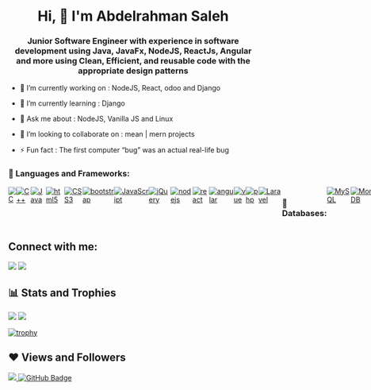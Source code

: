 <h1 align="center">Hi, 👋 I'm Abdelrahman Saleh</h1>
<h3 align="center">Junior Software Engineer with experience in software development using Java, JavaFx, NodeJS, ReactJs, Angular and more using Clean, Efficient, and reusable code with the appropriate design patterns</h3>

<!-- <img src="https://raw.githubusercontent.com/MartinHeinz/MartinHeinz/master/wave.gif" width="13px">, -->

- 🔭 I’m currently working on : NodeJS, React, odoo and Django
- 🌱 I’m currently learning : Django
- 💬 Ask me about : NodeJS, Vanilla JS and Linux
- 👯 I’m looking to collaborate on : mean | mern projects
- ⚡ Fun fact : The first computer “bug” was an actual real-life bug
  
  <!-- - 🤔 I’m looking for help with ... -->

### 🔭 Languages and Frameworks:
<div style="display: flex;">
  <a href="https://www.programiz.com/c-programming" target="_blank" rel="noreferrer">
    <img alt="C" src="https://img.shields.io/badge/C-00599C?style=for-the-badge&logo=c&logoColor=white"/>
  </a>
  <a href="https://www.cplusplus.com" target="_blank" rel="noreferrer">
    <img alt="C++" src="https://img.shields.io/badge/C%2B%2B-00599C?style=for-the-badge&logo=c%2B%2B&logoColor=white"/>
  </a>  
  <a href="https://www.java.com" target="_blank" rel="noreferrer">
    <img alt="Java" src="https://img.shields.io/badge/java-%23ED8B00.svg?&style=for-the-badge&logo=java&logoColor=white"/>
  </a>
      
  <a href="https://developer.mozilla.org/en-US/docs/Glossary/HTML5" target="_blank" rel="noreferrer">
    <img alt="html5" src="https://img.shields.io/badge/HTML5-E34F26?style=for-the-badge&logo=html5&logoColor=white"/>
  </a>
  <a href="https://developer.mozilla.org/en-US/docs/Web/CSS" target="_blank" rel="noreferrer">
    <img alt="CSS3" src="https://img.shields.io/badge/CSS3-1572B6?style=for-the-badge&logo=css3&logoColor=white"/>
  </a>    
  <a href="https://getbootstrap.com/docs/5.1/getting-started/introduction/" target="_blank" rel="noreferrer">
    <img alt="bootstrap" src="https://img.shields.io/badge/Bootstrap-563D7C?style=for-the-badge&logo=bootstrap&logoColor=white"/>
  </a>
            
            
  <a href="https://www.javascript.com/" target="_blank" rel="noreferrer">
    <img alt="JavaScript" src="https://img.shields.io/badge/javascript%20-%23323330.svg?&style=for-the-badge&logo=javascript&logoColor=%23F7DF1E"/>
  </a>   
  <a href="https://jquery.com/" target="_blank" rel="noreferrer">
    <img alt="jQuery" src="https://img.shields.io/badge/jQuery-0769AD?style=for-the-badge&logo=jquery&logoColor=white"/>
  </a>     
  <a href="https://nodejs.org/" target="_blank" rel="noreferrer">
    <img alt="nodejs" src="https://img.shields.io/badge/Node.js-43853D?style=for-the-badge&logo=node.js&logoColor=white"/>
  </a>
  <a href="https://reactjs.org/" target="_blank" rel="noreferrer">
    <img alt="react" src="https://img.shields.io/badge/React-20232A?style=for-the-badge&logo=react&logoColor=61DAFB"/>
  </a>
  <a href="https://angular.io/" target="_blank" rel="noreferrer">
    <img alt="angular" src="https://img.shields.io/badge/Angular-DD0031?style=for-the-badge&logo=angular&logoColor=white"/>
  </a>
  
  <a href="https://vuejs.org/" target="_blank" rel="noreferrer">
    <img alt="vue" src="https://img.shields.io/badge/Vue.js-35495E?style=for-the-badge&logo=vue.js&logoColor=4FC08D"/>
  </a>
                      
  <a href="https://www.php.net/" target="_blank" rel="noreferrer">
    <img alt="php" src="https://img.shields.io/badge/PHP-777BB4?style=for-the-badge&logo=php&logoColor=white"/>
  </a>    
  <a href="https://laravel.com/" target="_blank" rel="noreferrer">
    <img alt="Laravel" src="https://img.shields.io/badge/Laravel-FF2D20?style=for-the-badge&logo=laravel&logoColor=white"/>
  </a> 
 
 ### 🔏 Databases:
  <a href="https://www.mysql.com/" target="_blank" rel="noreferrer">
    <img alt="MySQL" src="https://img.shields.io/badge/MySQL-00000F?style=for-the-badge&logo=mysql&logoColor=white"/>
  </a>   
  <a href="https://www.mongodb.com/" target="_blank" rel="noreferrer">
    <img alt="MongoDB" src="https://img.shields.io/badge/MongoDB-4EA94B?style=for-the-badge&logo=mongodb&logoColor=white"/>
  </a>
    
 ### 🔑 Technologies:
  <a href="https://www.docker.com/" target="_blank" rel="noreferrer"> 
    <img src="https://raw.githubusercontent.com/devicons/devicon/master/icons/docker/docker-original-wordmark.svg" alt="docker" width="40" height="40"/>
  </a>

  <a href="https://postman.com" target="_blank" rel="noreferrer"> 
    <img src="https://www.vectorlogo.zone/logos/getpostman/getpostman-icon.svg" alt="postman" width="40" height="40"/> 
  </a>

  
  <a href="https://git-scm.com/" target="_blank" rel="noreferrer"> 
    <img src="https://www.vectorlogo.zone/logos/git-scm/git-scm-icon.svg" alt="git" width="40" height="40"/> 
  </a>



<!--
  <img alt="Django" src="https://img.shields.io/badge/Django-092E20?style=for-the-badge&logo=django&logoColor=white"/>
-->

</div>

## Connect with me:
<p align="left">
<a href = "https://www.linkedin.com/in/amsaleh21/"><img src="https://img.icons8.com/fluent/48/000000/linkedin.png"/></a>
<a href = "https://github.com/AmSaleh21"><img src="https://img.icons8.com/color/48/000000/github.png"/></a>
</p>

## 📊 Stats and Trophies
<div style="display=flex;">

  <img src="https://github-readme-stats.vercel.app/api/top-langs/?username=AmSaleh21&theme=midnight-purple"/>
  <img src="https://github-readme-stats.vercel.app/api?username=AmSaleh21&show_icons=true&theme=midnight-purple"/>

</div>

[![trophy](https://github-profile-trophy.vercel.app/?username=AmSaleh21&theme=onedark)](https://github.com/ryo-ma/github-profile-trophy)

## ❤ Views and Followers
<a href="https://github.com/AmSaleh21/github-profile-views-counter">
    <img src="https://komarev.com/ghpvc/?username=AmSaleh21"> </a>
<a href="https://github.com/AmSaleh21?tab=followers"><img src="https://img.shields.io/github/followers/AmSaleh21?label=Followers&style=social" alt="GitHub Badge"></a>
